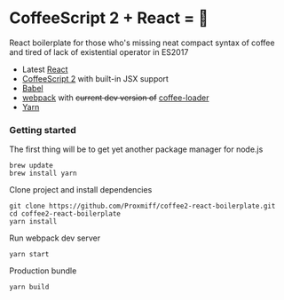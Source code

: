 # CoffeeScript 2 + React = 🤘

React boilerplate for those who's missing neat compact syntax of coffee and tired of lack of existential operator in ES2017

* Latest [React](https://facebook.github.io/react/)
* [CoffeeScript 2](http://coffeescript.org/v2/) with built-in JSX support
* [Babel](https://babeljs.io/)
* [webpack](https://webpack.js.org) with ~~current dev version of~~ [coffee-loader](https://github.com/webpack-contrib/coffee-loader)
* [Yarn](https://yarnpkg.com/en/)

### Getting started

The first thing will be to get yet another package manager for node.js
```
brew update
brew install yarn
```

Clone project and install dependencies
```
git clone https://github.com/Proxmiff/coffee2-react-boilerplate.git
cd coffee2-react-boilerplate
yarn install
```

Run webpack dev server
```
yarn start
```

Production bundle
```
yarn build
```
